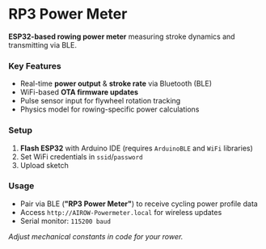 # RP3 Power Meter  
**ESP32-based rowing power meter** measuring stroke dynamics and transmitting via BLE.  

### Key Features  
- Real-time **power output** & **stroke rate** via Bluetooth (BLE)  
- WiFi-based **OTA firmware updates**  
- Pulse sensor input for flywheel rotation tracking  
- Physics model for rowing-specific power calculations  

### Setup  
1. **Flash ESP32** with Arduino IDE (requires `ArduinoBLE` and `WiFi` libraries)  
2. Set WiFi credentials in `ssid`/`password`  
3. Upload sketch  

### Usage  
- Pair via BLE (**"RP3 Power Meter"**) to receive cycling power profile data  
- Access `http://AIROW-Powermeter.local` for wireless updates  
- Serial monitor: `115200 baud`  

*Adjust mechanical constants in code for your rower.*  

